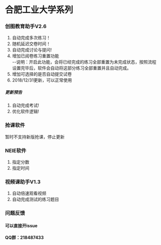 <div class="line_item line_item_display xiaoshujiang_element" data-line="1"></div>
<div class="xiaoshujiang_element xsj_anchor">
  <a name="e59088e882a5e5b7a5e4b89ae5a4a7e5ada6e7b3bbe58897_1" class="blank_anchor_name"></a>
  <a id="e59088e882a5e5b7a5e4b89ae5a4a7e5ada6e7b3bbe58897_1" class="blank_anchor_id"></a>
  <a name="合肥工业大学系列" class="blank_anchor_name"></a>
  <a id="合肥工业大学系列" class="blank_anchor_id"></a>
</div>
<h1 class="xsj_heading_hash xsj_heading xsj_heading_h1">
  <span class="xsj_heading_content">合肥工业大学系列</span>
</h1>
<div class="line_item line_item_display xiaoshujiang_element" data-line="3"></div>
<div class="xiaoshujiang_element xsj_anchor">
  <a name="e5889be59bbee69599e882b2e58aa9e6898bv26_2" class="blank_anchor_name"></a>
  <a id="e5889be59bbee69599e882b2e58aa9e6898bv26_2" class="blank_anchor_id"></a>
  <a name="创图教育助手v26" class="blank_anchor_name"></a>
  <a id="创图教育助手v26" class="blank_anchor_id"></a>
</div>
<h3 class="xsj_heading_hash xsj_heading xsj_heading_h3">
  <span class="xsj_heading_content">创图教育助手V2.6</span>
</h3>
<div class="line_item xiaoshujiang_element" data-line="5"></div>
<ol>
  <li>
    <div class="line_item xiaoshujiang_element" data-line="5"></div>
    自动完成多次练习！</li>
  <li>
    <div class="line_item xiaoshujiang_element" data-line="6"></div>
    随机延迟交卷时间！</li>
  <li>
    <div class="line_item xiaoshujiang_element" data-line="7"></div>
    自动完成讨论与提问!</li>
  <li>
    <div class="line_item xiaoshujiang_element" data-line="8"></div>
    增加已阅卷练习重置功能
    <br> --说明：开启此功能，会将已经完成的练习全部重置为未完成状态，按照流程设置完毕后，软件会自动将这部分练习全部重置并且自动完成。
  </li>
  <li>
    <div class="line_item xiaoshujiang_element" data-line="10"></div>
    增加可选择的是否自动提交试卷</li>
  <li>
    <div class="line_item xiaoshujiang_element" data-line="11"></div>
    2018/12/31更新，可以正常使用</li>
</ol>
<div class="line_item line_item_display xiaoshujiang_element" data-line="13"></div>
<div class="xiaoshujiang_element xsj_anchor">
  <a name="e69bb4e696b0e9a284e5918a_3" class="blank_anchor_name"></a>
  <a id="e69bb4e696b0e9a284e5918a_3" class="blank_anchor_id"></a>
  <a name="更新预告" class="blank_anchor_name"></a>
  <a id="更新预告" class="blank_anchor_id"></a>
</div>
<h5 class="xsj_heading_hash xsj_heading xsj_heading_h5">
  <span class="xsj_heading_content">更新预告</span>
</h5>
<div class="line_item xiaoshujiang_element" data-line="15"></div>
<ol>
  <li>
    <div class="line_item xiaoshujiang_element" data-line="15"></div>
    自动完成考试!</li>
  <li>
    <div class="line_item xiaoshujiang_element" data-line="16"></div>
    优化软件逻辑!</li>
</ol>
<div class="line_item line_item_display xiaoshujiang_element" data-line="18"></div>
<div class="xiaoshujiang_element xsj_anchor">
  <a name="e68aa2e8afbee8bdafe4bbb6_4" class="blank_anchor_name"></a>
  <a id="e68aa2e8afbee8bdafe4bbb6_4" class="blank_anchor_id"></a>
  <a name="抢课软件" class="blank_anchor_name"></a>
  <a id="抢课软件" class="blank_anchor_id"></a>
</div>
<h3 class="xsj_heading_hash xsj_heading xsj_heading_h3">
  <span class="xsj_heading_content">抢课软件</span>
</h3>
<div class="line_item line_item_display xiaoshujiang_element" data-line="20"></div>
<p class="xsj_paragraph xsj_paragraph_level_0">暂时不支持新版抢课，停止更新</p>
<div class="line_item line_item_display xiaoshujiang_element" data-line="22"></div>
<div class="xiaoshujiang_element xsj_anchor">
  <a name="neiee8bdafe4bbb6_5" class="blank_anchor_name"></a>
  <a id="neiee8bdafe4bbb6_5" class="blank_anchor_id"></a>
  <a name="neie软件" class="blank_anchor_name"></a>
  <a id="neie软件" class="blank_anchor_id"></a>
</div>
<h3 class="xsj_heading_hash xsj_heading xsj_heading_h3">
  <span class="xsj_heading_content">NEIE软件</span>
</h3>
<div class="line_item xiaoshujiang_element" data-line="24"></div>
<ol>
  <li>
    <div class="line_item xiaoshujiang_element" data-line="24"></div>
    指定分数</li>
  <li>
    <div class="line_item xiaoshujiang_element" data-line="25"></div>
    指定时间</li>
</ol>
<div class="line_item line_item_display xiaoshujiang_element" data-line="27"></div>
<div class="xiaoshujiang_element xsj_anchor">
  <a name="e8a786e9a291e8afbee58aa9e6898bv13_6" class="blank_anchor_name"></a>
  <a id="e8a786e9a291e8afbee58aa9e6898bv13_6" class="blank_anchor_id"></a>
  <a name="视频课助手v13" class="blank_anchor_name"></a>
  <a id="视频课助手v13" class="blank_anchor_id"></a>
</div>
<h3 class="xsj_heading_hash xsj_heading xsj_heading_h3">
  <span class="xsj_heading_content">视频课助手V1.3</span>
</h3>
<div class="line_item xiaoshujiang_element" data-line="29"></div>
<ol>
  <li>
    <div class="line_item xiaoshujiang_element" data-line="29"></div>
    自动倍速观看视频</li>
  <li>
    <div class="line_item xiaoshujiang_element" data-line="30"></div>
    自动完成测试的练习题目</li>
</ol>
<div class="line_item line_item_display xiaoshujiang_element" data-line="32"></div>
<div class="xiaoshujiang_element xsj_anchor">
  <a name="e997aee9a298e58f8de9a688_7" class="blank_anchor_name"></a>
  <a id="e997aee9a298e58f8de9a688_7" class="blank_anchor_id"></a>
  <a name="问题反馈" class="blank_anchor_name"></a>
  <a id="问题反馈" class="blank_anchor_id"></a>
</div>
<h3 class="xsj_heading_hash xsj_heading xsj_heading_h3">
  <span class="xsj_heading_content">问题反馈</span>
</h3>
<div class="line_item line_item_display xiaoshujiang_element" data-line="34"></div>
<div class="xiaoshujiang_element xsj_anchor">
  <a name="e58fafe4bba5e79bb4e68ea5e5bc80issue_8" class="blank_anchor_name"></a>
  <a id="e58fafe4bba5e79bb4e68ea5e5bc80issue_8" class="blank_anchor_id"></a>
  <a name="可以直接开issue" class="blank_anchor_name"></a>
  <a id="可以直接开issue" class="blank_anchor_id"></a>
</div>
<h4 class="xsj_heading_hash xsj_heading xsj_heading_h4">
  <span class="xsj_heading_content">可以直接开issue</span>
</h4>
<div class="line_item line_item_display xiaoshujiang_element" data-line="36"></div>
<div class="xiaoshujiang_element xsj_anchor">
  <a name="qqe7bea4efbc9a218487433_9" class="blank_anchor_name"></a>
  <a id="qqe7bea4efbc9a218487433_9" class="blank_anchor_id"></a>
  <a name="qq群218487433" class="blank_anchor_name"></a>
  <a id="qq群218487433" class="blank_anchor_id"></a>
</div>
<h4 class="xsj_heading_hash xsj_heading xsj_heading_h4">
  <span class="xsj_heading_content">QQ群：218487433</span>
</h4>
